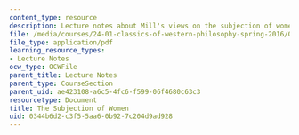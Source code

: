 ```yaml
---
content_type: resource
description: Lecture notes about Mill's views on the subjection of women.
file: /media/courses/24-01-classics-of-western-philosophy-spring-2016/0344b6d2c3f55aa60b927c204d9ad928_MIT24_01S16_SES22.pdf
file_type: application/pdf
learning_resource_types:
- Lecture Notes
ocw_type: OCWFile
parent_title: Lecture Notes
parent_type: CourseSection
parent_uid: ae423108-a6c5-4fc6-f599-06f4680c63c3
resourcetype: Document
title: The Subjection of Women
uid: 0344b6d2-c3f5-5aa6-0b92-7c204d9ad928
---
```

